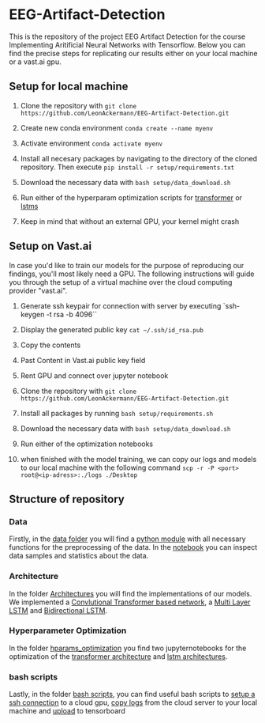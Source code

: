 # EEG-Artifact-Detection

This is the repository of the project EEG Artifact Detection for the course Implementing Aritificial Neural Networks with Tensorflow. Below you can find the precise steps for replicating our results either on your local machine or a vast.ai gpu.

## Setup for local machine

1. Clone the repository with `git clone https://github.com/LeonAckermann/EEG-Artifact-Detection.git`

2. Create new conda environment `conda create --name myenv`

3. Activate environment `conda activate myenv`

4. Install all necesary packages by navigating to the directory of the cloned repository. Then execute `pip install -r setup/requirements.txt`

5. Download the necessary data with `bash setup/data_download.sh`

6. Run either of the hyperparam optimization scripts for [transformer](hyperparams_optimization/transformer_architecture_tuning.ipynb) or [lstms](hyperparams_optimization/lstm_architecture_tuning.ipynb)

7. Keep in mind that without an external GPU, your kernel might crash

## Setup on Vast.ai 

In case you'd like to train our models for the purpose of reproducing our findings, you'll most likely need a GPU. The following instructions will guide you through
the setup of a virtual machine over the cloud computing provider "vast.ai". 

1. Generate ssh keypair for connection with server by executing `ssh-keygen -t rsa -b 4096``

2. Display the generated public key `cat ~/.ssh/id_rsa.pub`

3. Copy the contents

4. Past Content in Vast.ai public key field

5. Rent GPU and connect over jupyter notebook

6. Clone the repository with `git clone https://github.com/LeonAckermann/EEG-Artifact-Detection.git`

7. Install all packages by running `bash setup/requirements.sh`

8. Download the necessary data with `bash setup/data_download.sh`

9. Run either of the optimization notebooks

10. when finished with the model training, we can copy our logs and models to our local machine with the following command `scp -r -P <port> root@<ip-adress>:./logs ./Desktop`


## Structure of repository

### Data
Firstly, in the [data folder](data) you will find a [python module](data/data.py) with all necessary functions for the preprocessing of the data. In the [notebook](data/data_statistics_visualisations.ipynb) you can inspect data samples and statistics about the data.

### Architecture
In the folder [Architectures](architectures) you will find the implementations of our models. We implemented a [Convlutional Transformer based network](architectures/CCNAttentionNetwork.py), a [Multi Layer LSTM](architectures/MultiLayerLSTM.py) and [Bidirectional LSTM](architectures/BidirectionalLSTM.py).

### Hyperparameter Optimization
In the folder [hparams_optimization](hyerparams_optimization) you find two jupyternotebooks for the optimization of the [transformer architecture](hyperparams_optimization/transformer_architecture_tuning.ipynb) and [lstm architectures](hyperparams_optimization/lstm_architecture_tuning.ipynb).


### bash scripts

Lastly, in the folder [bash scripts](bash_scripts), you can find useful bash scripts to [setup a ssh connection](bash_scripts/vast_setup.md) to a cloud gpu, [copy logs](bash_scripts/copy_remote_to_local.sh) from the cloud server to your local machine and [upload](bash_scripts/save_logs_to_tensorboard.sh) to tensorboard
